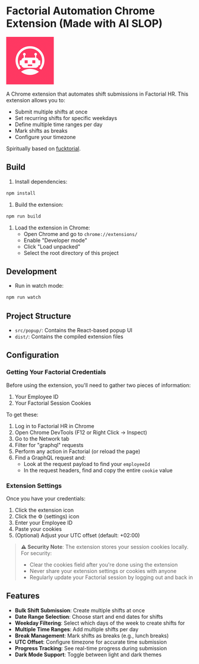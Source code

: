 # Factorial Automation Chrome Extension (Made with AI SLOP)

![Factorial Automation Icon](icons/icon128.png)

A Chrome extension that automates shift submissions in Factorial HR. This extension allows you to:

- Submit multiple shifts at once
- Set recurring shifts for specific weekdays
- Define multiple time ranges per day
- Mark shifts as breaks
- Configure your timezone

Spiritually based on [fucktorial](https://github.com/txomin-jimenez/fucktorial).

## Build

1. Install dependencies:

```bash
npm install
```

1. Build the extension:

```bash
npm run build
```

1. Load the extension in Chrome:
    - Open Chrome and go to `chrome://extensions/`
    - Enable "Developer mode"
    - Click "Load unpacked"
    - Select the root directory of this project

## Development

- Run in watch mode:

```bash
npm run watch
```

## Project Structure

- `src/popup/`: Contains the React-based popup UI
- `dist/`: Contains the compiled extension files

## Configuration

### Getting Your Factorial Credentials

Before using the extension, you'll need to gather two pieces of information:

1. Your Employee ID
2. Your Factorial Session Cookies

To get these:

1. Log in to Factorial HR in Chrome
2. Open Chrome DevTools (F12 or Right Click -> Inspect)
3. Go to the Network tab
4. Filter for "graphql" requests
5. Perform any action in Factorial (or reload the page)
6. Find a GraphQL request and:
   - Look at the request payload to find your `employeeId`
   - In the request headers, find and copy the entire `cookie` value

### Extension Settings

Once you have your credentials:

1. Click the extension icon
2. Click the ⚙️ (settings) icon
3. Enter your Employee ID
4. Paste your cookies
5. (Optional) Adjust your UTC offset (default: +02:00)

> **⚠️ Security Note**: The extension stores your session cookies locally. For security:
>
> - Clear the cookies field after you're done using the extension
> - Never share your extension settings or cookies with anyone
> - Regularly update your Factorial session by logging out and back in

## Features

- **Bulk Shift Submission**: Create multiple shifts at once
- **Date Range Selection**: Choose start and end dates for shifts
- **Weekday Filtering**: Select which days of the week to create shifts for
- **Multiple Time Ranges**: Add multiple shifts per day
- **Break Management**: Mark shifts as breaks (e.g., lunch breaks)
- **UTC Offset**: Configure timezone for accurate time submission
- **Progress Tracking**: See real-time progress during submission
- **Dark Mode Support**: Toggle between light and dark themes
